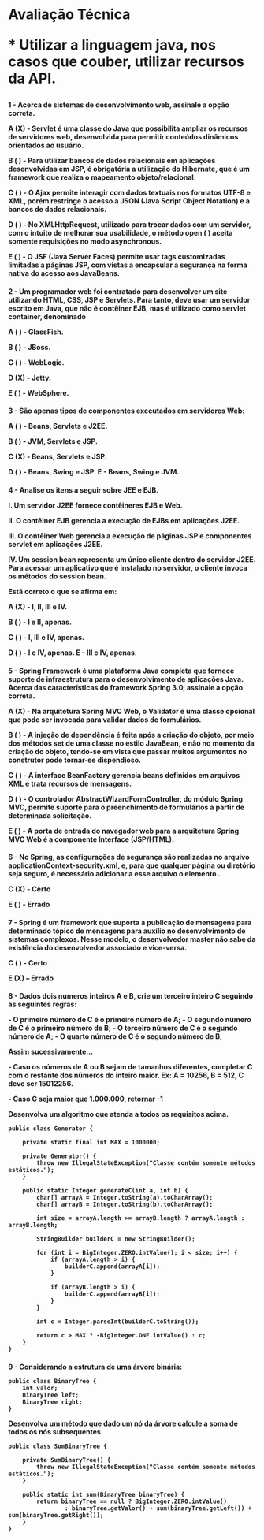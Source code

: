 <h1> Avaliação Técnica


<br>
<p> * Utilizar a linguagem java, nos casos que couber, utilizar recursos da API.
 
<h4> 1 - Acerca de sistemas de desenvolvimento web, assinale a opção correta.
<p> A (<b>X</b>) - Servlet é uma classe do Java que possibilita ampliar os recursos de servidores web, desenvolvida para permitir conteúdos dinâmicos orientados ao usuário.</b>
<p> B ( ) - Para utilizar bancos de dados relacionais em aplicações desenvolvidas em JSP, é obrigatória a utilização do Hibernate, que é um framework que realiza o mapeamento objeto/relacional.
<p> C ( ) - O Ajax permite interagir com dados textuais nos formatos UTF-8 e XML, porém restringe o acesso a JSON (Java Script Object Notation) e a bancos de dados relacionais.
<p> D ( ) - No XMLHttpRequest, utilizado para trocar dados com um servidor, com o intuito de melhorar sua usabilidade, o método open ( ) aceita somente requisições no modo asynchronous.
<p> E ( ) - O JSF (Java Server Faces) permite usar tags customizadas limitadas a páginas JSP, com vistas a encapsular a segurança na forma nativa do acesso aos JavaBeans.

<h4> 2 - Um programador web foi contratado para desenvolver um site utilizando HTML, CSS, JSP e Servlets. Para tanto, deve usar um servidor escrito em Java, que não é contêiner EJB, mas é utilizado como servlet container, denominado
<p> A ( ) - GlassFish.
<p> B ( ) - JBoss.
<p> C ( ) - WebLogic.
<p> D (<b>X</b>) - Jetty.
<p> E ( ) - WebSphere.

<h4> 3 - São apenas tipos de componentes executados em servidores Web:
<p> A ( ) - Beans, Servlets e J2EE.
<p> B ( ) - JVM, Servlets e JSP.
<p> C (<b>X</b>) - Beans, Servlets e JSP.
<p> D ( ) - Beans, Swing e JSP. E - Beans, Swing e JVM.

<h4> 4 - Analise os itens a seguir sobre JEE e EJB.
<p> I. Um servidor J2EE fornece contêineres EJB e Web.
<p> II. O contêiner EJB gerencia a execução de EJBs em aplicações J2EE.
<p> III. O contêiner Web gerencia a execução de páginas JSP e componentes servlet em aplicações J2EE.
<p> IV. Um session bean representa um único cliente dentro do servidor J2EE. Para acessar um aplicativo que é instalado no servidor, o cliente invoca os métodos do session bean.
<p> Está correto o que se afirma em:
<p> A (<b>X</b>) - I, II, III e IV.
<p> B ( ) - I e II, apenas.
<p> C ( ) - I, III e IV, apenas.
<p> D ( ) - I e IV, apenas. E - III e IV, apenas.

<h4> 5 - Spring Framework é uma plataforma Java completa que fornece suporte de infraestrutura para o desenvolvimento de aplicações Java. Acerca das características do framework Spring 3.0, assinale a opção correta.
<p> A (<b>X</b>) - Na arquitetura Spring MVC Web, o Validator é uma classe opcional que pode ser invocada para validar dados de formulários.
<p> B ( ) - A injeção de dependência é feita após a criação do objeto, por meio dos métodos set de uma classe no estilo JavaBean, e não no momento da criação do objeto, tendo-se em vista que passar muitos argumentos no construtor pode tornar-se dispendioso.
<p> C ( ) - A interface BeanFactory gerencia beans definidos em arquivos XML e trata recursos de mensagens.
<p> D ( ) - O controlador AbstractWizardFormController, do módulo Spring MVC, permite suporte para o preenchimento de formulários a partir de determinada solicitação.
<p> E ( ) - A porta de entrada do navegador web para a arquitetura Spring MVC Web é a componente Interface (JSP/HTML).

<h4> 6 - No Spring, as configurações de segurança são realizadas no arquivo applicationContext-security.xml, e, para que qualquer página ou diretório seja seguro, é necessário adicionar a esse arquivo o elemento <intercept-url>.
<p> C (<b>X</b>) - Certo
<p> E ( ) - Errado

<h4> 7 - Spring é um framework que suporta a publicação de mensagens para determinado tópico de mensagens para auxílio no desenvolvimento de sistemas complexos. Nesse modelo, o desenvolvedor master não sabe da existência do desenvolvedor associado e vice-versa.
<p> C ( ) - Certo
<p> E (<b>X</b>) – Errado

<h4> 8 - Dados dois numeros inteiros A e B, crie um terceiro inteiro C seguindo as seguintes regras:
<p> - O primeiro número de C é o primeiro número de A; - O segundo número de C é o primeiro número de B; - O terceiro número de C é o segundo número de A; - O quarto número de C é o segundo número de B;
<p> Assim sucessivamente...
<p> - Caso os números de A ou B sejam de tamanhos diferentes, completar C com o restante dos números do inteiro maior. Ex: A = 10256, B = 512, C deve ser 15012256.
<p> - Caso C seja maior que 1.000.000, retornar -1
<p> Desenvolva um algoritmo que atenda a todos os requisitos acima.

```
public class Generator {

	private static final int MAX = 1000000;

	private Generator() {
		throw new IllegalStateException("Classe contém somente métodos estáticos.");
	}

	public static Integer generateC(int a, int b) {
		char[] arrayA = Integer.toString(a).toCharArray();
		char[] arrayB = Integer.toString(b).toCharArray();

		int size = arrayA.length >= arrayB.length ? arrayA.length : arrayB.length;

		StringBuilder builderC = new StringBuilder();

		for (int i = BigInteger.ZERO.intValue(); i < size; i++) {
			if (arrayA.length > i) {
				builderC.append(arrayA[i]);
			}

			if (arrayB.length > i) {
				builderC.append(arrayB[i]);
			}
		}

		int c = Integer.parseInt(builderC.toString());

		return c > MAX ? -BigInteger.ONE.intValue() : c;
	}
}
```

<h4> 9 - Considerando a estrutura de uma árvore binária:

```
public class BinaryTree {
	int valor;
	BinaryTree left;
	BinaryTree right;
}
```
<p> Desenvolva um método que dado um nó da árvore calcule a soma de todos os nós subsequentes.

```
public class SumBinaryTree {

	private SumBinaryTree() {
		throw new IllegalStateException("Classe contém somente métodos estáticos.");
	}

	public static int sum(BinaryTree binaryTree) {
		return binaryTree == null ? BigInteger.ZERO.intValue()
				: binaryTree.getValor() + sum(binaryTree.getLeft()) + sum(binaryTree.getRight());
	}
}
```
